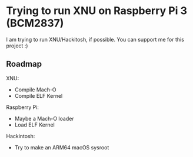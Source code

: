 # Trying to run XNU on Raspberry Pi 3 (BCM2837)

I am trying to run XNU/Hackitosh, if possible. You can support me for this project :)

## Roadmap

XNU:

- Compile Mach-O
- Compile ELF Kernel

Raspberry Pi:

- Maybe a Mach-O loader
- Load ELF Kernel

Hackintosh:

- Try to make an ARM64 macOS sysroot
